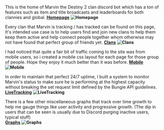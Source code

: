 This is the home of Marvin the Destiny 2 clan discord bot which has a ton of features such as item and title broadcasts and leaderboards for both clannies and global.
**[Homepage](https://marvin.gg)**
**![Homepage](https://marvin.gg/images/github/marvin.gg/home.png)**

Every clan that Marvin is tracking / has tracked can be found on this page, It's intended use case is to help users find and join new clans to help them keep them active and help connect people together whom otherwise may not have found that perfect group of friends yet.
**[Clans](https://marvin.gg/clans)**
**![Clans](https://marvin.gg/images/github/marvin.gg/clans.png)**

I had noticed that quite a fair bit of traffic coming to the site was from mobile users, so i created a mobile css layout for each page for those group of people. Hope they enjoy it much better than it was before.
**[Mobile](https://marvin.gg)**
**![Mobile](https://marvin.gg/images/github/marvin.gg/mobile.png)**

In order to maintain that perfect 24/7 uptime, I built a system to monitor Marvin's status to make sure he is performing at the highest capacity without breaking the set request limit defined by the Bungie API guidelines.
**[LiveTracking](https://marvin.gg)**
**![LiveTracking](https://marvin.gg/images/github/marvin.gg/livetracking.png)**

There is a few other miscellaneous graphs that track over time growth to help me gauge things like user activity and progressive growth. (The dip in users that can be seen is usually due to Discord purging inactive users, typical stuff)  
**[Graphs](https://marvin.gg)**
**![Graphs](https://marvin.gg/images/github/marvin.gg/graphs.png)**
